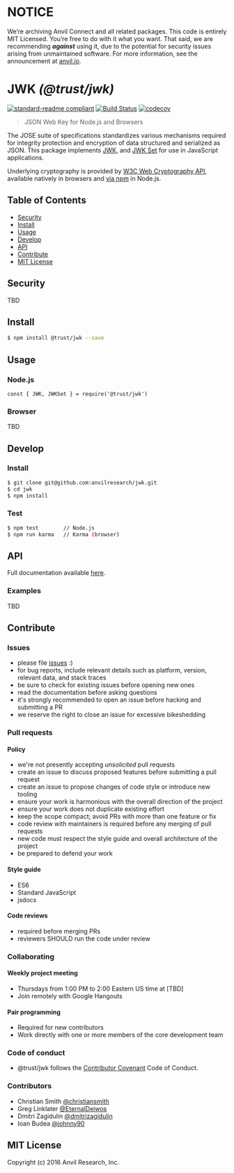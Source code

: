 # NOTICE

We’re archiving Anvil Connect and all related packages. This code is entirely MIT Licensed. You’re free to do with it what you want. That said, we are recommending _**against**_ using it, due to the potential for security issues arising from unmaintained software. For more information, see the announcement at [anvil.io](https://anvil.io).

# JWK _(@trust/jwk)_

[![standard-readme compliant](https://img.shields.io/badge/readme%20style-standard-brightgreen.svg?style=flat-square)](https://github.com/RichardLitt/standard-readme)
[![Build Status](https://travis-ci.org/anvilresearch/jwk.svg?branch=master)](https://travis-ci.org/anvilresearch/jwk)
[![codecov](https://codecov.io/gh/anvilresearch/jwk/branch/master/graph/badge.svg)](https://codecov.io/gh/anvilresearch/jwk)

> JSON Web Key for Node.js and Browsers

The JOSE suite of specifications standardizes various mechanisms required for
integrity protection and encryption of data structured and serialized as JSON.
This package implements [JWK][jwk], and [JWK Set][jwkset] for use in JavaScript
applications.

Underlying cryptography is provided by [W3C Web Cryptography API][w3c-webcrypto],
available natively in browsers and [via npm][node-webcrypto] in Node.js.

[jwk]: https://tools.ietf.org/html/rfc7517
[jwkset]: https://tools.ietf.org/html/rfc7517#section-5
[w3c-webcrypto]: https://www.w3.org/TR/WebCryptoAPI/
[node-webcrypto]: https://www.npmjs.com/package/@trust/webcrypto
[api-docs]: https://anvilresearch.github.io/jwk


## Table of Contents

* [Security](#security)
* [Install](#install)
* [Usage](#usage)
* [Develop](#develop)
* [API](#api)
* [Contribute](#contribute)
* [MIT License](#mit-license)

## Security

TBD

## Install

```bash
$ npm install @trust/jwk --save
```

## Usage

### Node.js

```
const { JWK, JWKSet } = require('@trust/jwk')
```

### Browser

TBD

## Develop

### Install

```bash
$ git clone git@github.com:anvilresearch/jwk.git
$ cd jwk
$ npm install
```

### Test

```bash
$ npm test        // Node.js
$ npm run karma   // Karma (browser)
```

## API

Full documentation available [here][api-docs].

### Examples

TBD

## Contribute

### Issues

* please file [issues](https://github.com/anvilresearch/jwk/issues) :)
* for bug reports, include relevant details such as platform, version, relevant data, and stack traces
* be sure to check for existing issues before opening new ones
* read the documentation before asking questions
* it's strongly recommended to open an issue before hacking and submitting a PR
* we reserve the right to close an issue for excessive bikeshedding

### Pull requests

#### Policy

* we're not presently accepting *unsolicited* pull requests
* create an issue to discuss proposed features before submitting a pull request
* create an issue to propose changes of code style or introduce new tooling
* ensure your work is harmonious with the overall direction of the project
* ensure your work does not duplicate existing effort
* keep the scope compact; avoid PRs with more than one feature or fix
* code review with maintainers is required before any merging of pull requests
* new code must respect the style guide and overall architecture of the project
* be prepared to defend your work

#### Style guide

* ES6
* Standard JavaScript
* jsdocs

#### Code reviews

* required before merging PRs
* reviewers SHOULD run the code under review

### Collaborating

#### Weekly project meeting

* Thursdays from 1:00 PM to 2:00 Eastern US time at [TBD]
* Join remotely with Google Hangouts

#### Pair programming

* Required for new contributors
* Work directly with one or more members of the core development team

### Code of conduct

* @trust/jwk follows the [Contributor Covenant](http://contributor-covenant.org/version/1/3/0/) Code of Conduct.

### Contributors

* Christian Smith [@christiansmith](https://github.com/christiansmith)
* Greg Linklater [@EternalDeiwos](https://github.com/EternalDeiwos)
* Dmitri Zagidulin [@dmitrizagidulin](https://github.com/dmitrizagidulin)
* Ioan Budea [@johnny90](https://github.com/johnny90)

## MIT License

Copyright (c) 2016 Anvil Research, Inc.
